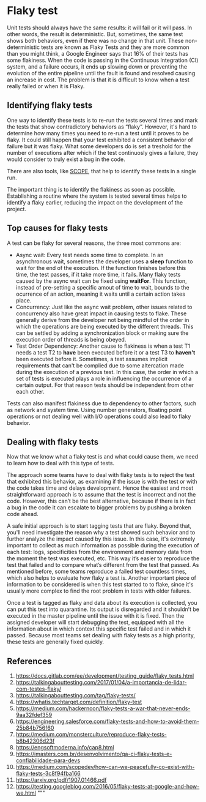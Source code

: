 Flaky test
================


Unit tests should always have the same results: it will fail or it will pass. In other words, the result is deterministic. But, sometimes, the same test shows both behaviors, even if there was no change in that unit. These non-deterministic tests are known as Flaky Tests and they are more common than you might think, a Google Engineer says that 16% of their tests has some flakiness.
When the code is passing in the Continuous Integration (CI) system, and a failure occurs, it ends up slowing down or preventing the evolution of the entire pipeline until the fault is found and resolved causing an increase in cost. The problem is that it is difficult to know when a test really failed or when it is Flaky.

## Identifying flaky tests


One way to identify these tests is to re-run the tests several times and mark the tests that show contradictory behaviors as “flaky”. However, it's hard to determine how many times you need to re-run a test until it proves to be flaky. It could still happen that your test exhibited a consistent behavior of failure but it was flaky. What some developers do is set a treshold for the number of executions after which if the test continuosly gives a failure, they would consider to truly exist a bug in the code. 

There are also tools, like [SCOPE](https://scope.dev/), that help to identify these tests in a single run.  

The important thing is to identify the flakiness as soon as possible. Establishing a routine where the system is tested several times helps to identify a flaky earlier, reducing the impact on the development of the project.

## Top causes for flaky tests

A test can be flaky for several reasons, the three most commons are:

*   Async wait: Every test needs some time to complete. In an asynchronous wait, sometimes the developer uses a **sleep** function to wait for the end of the execution. If the function finishes before this time, the test passes, if it take more time, it fails. Many flaky tests caused by the async wait can be fixed using **waitFor**. This function, instead of pre-setting a specific amout of time to wait, bounds to the ocurrence of an action, meaning it waits until a certain action takes place.
*   Concurrency: Just like the async wait problem, other issues related to concurrency also have great impact in causing tests to flake. These generally derive from the developer not being mindful of the order in which the operations are being executed by the different threads. This can be settled by adding a synchronization block or making sure the execution order of  threads is being obeyed.
*   Test Order Dependency: Another cause to flakiness is when a test T1 needs a test T2 to **have** been executed before it or a test T3 to **haven't** been executed before it. Sometimes, a test assumes implicit requirements that can't be complied due to some altercation made during the execution of a previous test. In this case, the order in which a set of tests is executed plays a role in influencing the occurrence of a certain output. For that reason tests should be independent from other each other.

Tests can also manifest flakiness due to dependency to other factors, such as network and system time. Using number generators, floating point operations or not dealing well with I/O operations could also lead to flaky behavior.

## Dealing with flaky tests
Now that we know what a flaky test is and what could cause them, we need to learn how to deal with this type of tests.

The approach some teams have to deal with flaky tests is to reject the test that exhibited this behavior, as examining if the issue is with the test or with the code takes time and delays development. Hence the easiest and most straightforward approach is to assume that the test is incorrect and not the code. However, this can’t be the best alternative, because if there is in fact a bug in the code it can escalate to bigger problems by pushing a broken code ahead.

A safe initial approach is to start tagging tests that are flaky. Beyond that, you'll need investigate the reason why a test showed such behavior and to further analyze the impact caused by this issue. In this case, it's extremely important to collect as much information as possible during the execution of each test: logs, specificities from the environment and memory data from the moment the test was executed, etc. This way it’s easier to reproduce the test that failed and to compare what’s different from the test that passed. As mentioned before, some teams reproduce a failed test countless times, which also helps to evaluate how flaky a test is. Another important piece of information to be considered is when this test started to to flake, since it's usually more complex to find the root problem in tests with older failures.

Once a test is tagged as flaky and data about its execution is collected, you can put this test into quarantine. Its output is disregarded and it shouldn’t be executed in the master pipeline until the issue with it is fixed. Then the assigned developer will start debugging the test, equipped with all the information about in which context this specific test failed and in which it passed. Because most teams set dealing with flaky tests as a high priority, these tests are generally fixed quickly.

## References

1.   https://docs.gitlab.com/ee/development/testing_guide/flaky_tests.html
2.   https://talkingabouttesting.com/2017/01/04/a-importancia-de-lidar-com-testes-flaky/
3. https://talkingabouttesting.com/tag/flaky-tests/
4. https://whatis.techtarget.com/definition/flaky-test
5. https://medium.com/hackernoon/flaky-tests-a-war-that-never-ends-9aa32fdef359
7. https://engineering.salesforce.com/flaky-tests-and-how-to-avoid-them-25b84b756f60
8. https://medium.com/monsterculture/reproduce-flaky-tests-b8b42306d23f
9. https://engsoftmoderna.info/cap8.html
10. https://imasters.com.br/desenvolvimento/qa-ci-flaky-tests-e-confiabilidade-para-devs
11. https://medium.com/scopedev/how-can-we-peacefully-co-exist-with-flaky-tests-3c8f94fba166
12. https://arxiv.org/pdf/1907.01466.pdf
13. https://testing.googleblog.com/2016/05/flaky-tests-at-google-and-how-we.html
"""